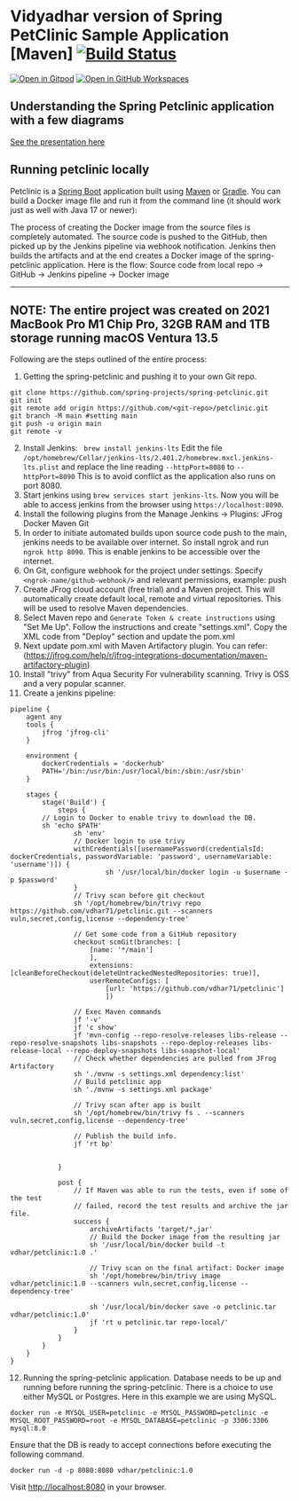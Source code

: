 # Vidyadhar version of Spring PetClinic Sample Application [Maven] [![Build Status](https://github.com/spring-projects/spring-petclinic/actions/workflows/maven-build.yml/badge.svg)](https://github.com/spring-projects/spring-petclinic/actions/workflows/maven-build.yml)

[![Open in Gitpod](https://gitpod.io/button/open-in-gitpod.svg)](https://gitpod.io/#https://github.com/spring-projects/spring-petclinic) [![Open in GitHub Workspaces](https://github.com/codespaces/badge.svg)](https://github.com/codespaces/new?hide_repo_select=true&ref=main&repo=7517918)




## Understanding the Spring Petclinic application with a few diagrams
<a href="https://speakerdeck.com/michaelisvy/spring-petclinic-sample-application">See the presentation here</a>

## Running petclinic locally
Petclinic is a [Spring Boot](https://spring.io/guides/gs/spring-boot) application built using [Maven](https://spring.io/guides/gs/maven/) or [Gradle](https://spring.io/guides/gs/gradle/). You can build a Docker image file and run it from the command line (it should work just as well with Java 17 or newer):

The process of creating the Docker image from the source files is completely automated. The source code is pushed to the GitHub, then  picked up by the Jenkins pipeline via webhook notification. Jenkins then builds the artifacts and at the end creates a Docker image of the spring-petclinic application. Here is the flow:
Source code from local repo -> GitHub -> Jenkins pipeline -> Docker image

-----------------------------------------------------------------------------------------------------------------------
NOTE: The entire project was created on 2021 MacBook Pro M1 Chip Pro, 32GB RAM and 1TB storage 
running macOS Ventura 13.5
-----------------------------------------------------------------------------------------------------------------------


Following are the steps outlined of the entire process:

1. Getting the spring-petclinic and pushing it to your own Git repo.

```
git clone https://github.com/spring-projects/spring-petclinic.git
git init
git remote add origin https://github.com/<git-repo>/petclinic.git
git branch -M main #setting main 
git push -u origin main
git remote -v

```
2. Install Jenkins:
``` brew install jenkins-lts```
Edit the file ```/opt/homebrew/Cellar/jenkins-lts/2.401.2/homebrew.mxcl.jenkins-lts.plist``` and replace the line reading
```--httpPort=8080``` to ```--httpPort=8090``` This is to avoid conflict as the application also runs on port 8080.
3. Start jenkins using ```brew services start jenkins-lts```. Now you will be able to access jenkins from the browser using ```https://localhost:8090```.
4. Install the following plugins from the Manage Jenkins -> Plugins:
JFrog
Docker
Maven
Git
5. In order to initiate automated builds upon source code push to the main, jenkins needs to be available over internet. So install ngrok and run ```ngrok http 8090```. This is enable jenkins to be accessible over the internet.
6. On Git, configure webhook for the project under settings. Specify ```<ngrok-name/github-webhook/>``` and relevant permissions, example: push
7. Create JFrog cloud account (free trial) and a Maven project. This will automatically create default local, remote and virtual repositories. This will be used to resolve Maven dependencies.
8. Select Maven repo and ```Generate Token & create instructions``` using "Set Me Up". Follow the instructions and create "settings.xml". Copy the XML code from "Deploy" section and update the pom.xml
9. Next update pom.xml with Maven Artifactory plugin. You can refer: (https://jfrog.com/help/r/jfrog-integrations-documentation/maven-artifactory-plugin)
10. Install "trivy" from Aqua Security For vulnerability scanning. Trivy is OSS and a very popular scanner.
11. Create a jenkins pipeline:
```
pipeline {
    agent any
    tools {
        jfrog 'jfrog-cli'
    }
 
    environment {
        dockerCredentials = 'dockerhub'
        PATH='/bin:/usr/bin:/usr/local/bin:/sbin:/usr/sbin'
    }

    stages {
        stage('Build') {
            steps {
		// Login to Docker to enable trivy to download the DB.
		sh 'echo $PATH'
                sh 'env'
                // Docker login to use trivy
                withCredentials([usernamePassword(credentialsId: dockerCredentials, passwordVariable: 'password', usernameVariable: 'username')]) {
                        sh '/usr/local/bin/docker login -u $username -p $password'
                }
                // Trivy scan before git checkout
                sh '/opt/homebrew/bin/trivy repo https://github.com/vdhar71/petclinic.git --scanners vuln,secret,config,license --dependency-tree'
                
                // Get some code from a GitHub repository
                checkout scmGit(branches: [
                    [name: '*/main']
                    ], 
                    extensions: [cleanBeforeCheckout(deleteUntrackedNestedRepositories: true)], 
                    userRemoteConfigs: [
                        [url: 'https://github.com/vdhar71/petclinic']
                        ])
                        
                // Exec Maven commands
                jf '-v'
                jf 'c show'
                jf 'mvn-config --repo-resolve-releases libs-release --repo-resolve-snapshots libs-snapshots --repo-deploy-releases libs-release-local --repo-deploy-snapshots libs-snapshot-local'
                // Check whether dependencies are pulled from JFrog Artifactory
                sh './mvnw -s settings.xml dependency:list'
                // Build petclinic app
                sh './mvnw -s settings.xml package'
                
                // Trivy scan after app is built
                sh '/opt/homebrew/bin/trivy fs . --scanners vuln,secret,config,license --dependency-tree'
                
                // Publish the build info.
                jf 'rt bp'

                
            }

            post {
                // If Maven was able to run the tests, even if some of the test
                // failed, record the test results and archive the jar file.
                success {
                    archiveArtifacts 'target/*.jar'
                    // Build the Docker image from the resulting jar
                    sh '/usr/local/bin/docker build -t vdhar/petclinic:1.0 .'
                    
                    // Trivy scan on the final artifact: Docker image
                    sh '/opt/homebrew/bin/trivy image vdhar/petclinic:1.0 --scanners vuln,secret,config,license --dependency-tree'
                    
                    sh '/usr/local/bin/docker save -o petclinic.tar vdhar/petclinic:1.0'
                    jf 'rt u petclinic.tar repo-local/'
                }
            }
        }
    }
}
```
12. Running the spring-petclinic application. Database needs to be up and running before running the spring-petclinic. There is a choice to use either MySQL or Postgres. Here in this example we are using MySQL.

```
docker run -e MYSQL_USER=petclinic -e MYSQL_PASSWORD=petclinic -e MYSQL_ROOT_PASSWORD=root -e MYSQL_DATABASE=petclinic -p 3306:3306 mysql:8.0
```

Ensure that the DB is ready to accept connections before executing the following command.

```
docker run -d -p 8080:8080 vdhar/petclinic:1.0
```

Visit [http://localhost:8080](http://localhost:8080) in your browser.
